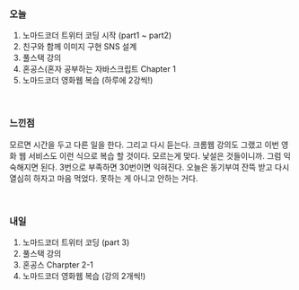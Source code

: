 <h3>오늘</h3>

1. 노마드코더 트위터 코딩 시작 (part1 ~ part2)
2. 친구와 함께 이미지 구현 SNS 설계
3. 풀스택 강의
4. 혼공스(혼자 공부하는 자바스크립트 Chapter 1
5. 노마드코더 영화웹 복습 (하루에 2강씩!)

<br/>

<h3>느낀점</h3>

모르면 시간을 두고 다른 일을 한다. 그리고 다시 듣는다. 크롬웹 강의도 그랬고 이번 영화 웹 서비스도 이런 식으로 복습 할 것이다. 모르는게 맞다. 낯설은 것들이니까. 그럼 익숙해지면 된다. 3번으로 부족하면 30번이면 익혀진다.
오늘은 동기부여 잔뜩 받고 다시 열심히 하자고 마음 먹었다. 못하는 게 아니고 안하는 거다. 

<br/>

<h3>내일</h3>

1. 노마드코더 트위터 코딩 (part 3)
2. 풀스택 강의
3. 혼공스 Charpter 2-1
4. 노마드코더 영화웹 복습 (강의 2개씩!)
